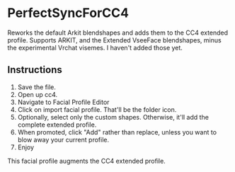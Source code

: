 # PerfectSyncForCC4
Reworks the default Arkit blendshapes and adds them to the CC4 extended profile. Supports ARKIT, and the Extended VseeFace blendshapes, minus the experimental Vrchat visemes. I haven't added those yet.

## Instructions

1. Save the file. 
2. Open up cc4.
3. Navigate to Facial Profile Editor
4. Click on import facial profile. That'll be the folder icon.
5. Optionally, select only the custom shapes. Otherwise, it'll add the complete extended profile.
6. When promoted, click "Add" rather than replace, unless you want to blow away your current profile.
7. Enjoy

This facial profile augments the CC4 extended profile.
